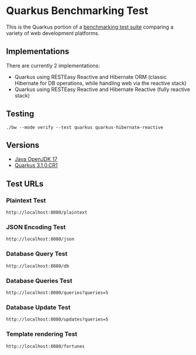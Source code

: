 # Quarkus Benchmarking Test

This is the Quarkus portion of a [benchmarking test suite](../) comparing a variety of web development platforms.

## Implementations

There are currently 2 implementations:

- Quarkus using RESTEasy Reactive and Hibernate ORM (classic Hibernate for DB operations, while handling web via the reactive stack)
- Quarkus using RESTEasy Reactive and Hibernate Reactive (fully reactive stack)

## Testing

    ./bw --mode verify --test quarkus quarkus-hibernate-reactive

## Versions

* [Java OpenJDK 17](http://openjdk.java.net/)
* [Quarkus 3.1.0.CR1](https://quarkus.io)

## Test URLs

### Plaintext Test

    http://localhost:8080/plaintext

### JSON Encoding Test

    http://localhost:8080/json

### Database Query Test

    http://localhost:8080/db

### Database Queries Test

    http://localhost:8080/queries?queries=5

### Database Update Test

    http://localhost:8080/updates?queries=5

### Template rendering Test

    http://localhost:8080/fortunes
